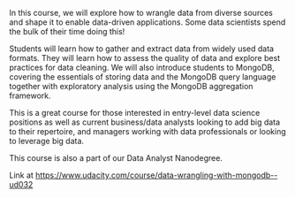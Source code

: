 In this course, we will explore how to wrangle data from diverse sources and shape it to enable data-driven applications. Some data scientists spend the bulk of their time doing this!

Students will learn how to gather and extract data from widely used data formats. They will learn how to assess the quality of data and explore best practices for data cleaning. We will also introduce students to MongoDB, covering the essentials of storing data and the MongoDB query language together with exploratory analysis using the MongoDB aggregation framework.

This is a great course for those interested in entry-level data science positions as well as current business/data analysts looking to add big data to their repertoire, and managers working with data professionals or looking to leverage big data.

This course is also a part of our Data Analyst Nanodegree.

Link at https://www.udacity.com/course/data-wrangling-with-mongodb--ud032
